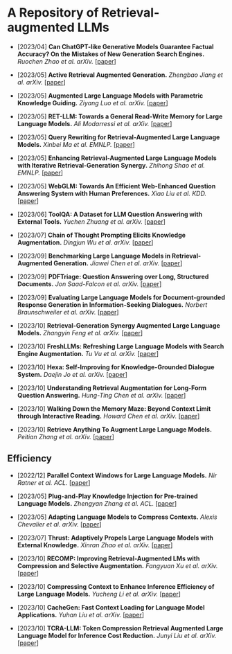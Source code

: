 #  A Repository of Retrieval-augmented LLMs



* [2023/04] **Can ChatGPT-like Generative Models Guarantee Factual Accuracy? On the Mistakes of New Generation Search Engines.** *Ruochen Zhao et al. arXiv.* [[paper](https://browse.arxiv.org/pdf/2304.11076.pdf)]

* [2023/05] **Active Retrieval Augmented Generation.** *Zhengbao Jiang et al. arXiv.* [[paper](https://browse.arxiv.org/pdf/2305.06983.pdf)]

* [2023/05] **Augmented Large Language Models with Parametric Knowledge Guiding.** *Ziyang Luo et al. arXiv.* [[paper](https://arxiv.org/pdf/2305.04757.pdf)]

* [2023/05] **RET-LLM: Towards a General Read-Write Memory for Large Language Models.** *Ali Modarressi et al. arXiv.* [[paper](https://arxiv.org/pdf/2305.14322.pdf)]

* [2023/05] **Query Rewriting for Retrieval-Augmented Large Language Models.** *Xinbei Ma et al. EMNLP.* [[paper](https://browse.arxiv.org/pdf/2305.14283.pdf)]

* [2023/05] **Enhancing Retrieval-Augmented Large Language Models with Iterative Retrieval-Generation Synergy.** *Zhihong Shao et al. EMNLP.* [[paper](https://browse.arxiv.org/pdf/2305.15294.pdf)]

* [2023/05] **WebGLM: Towards An Efficient Web-Enhanced Question Answering System with Human Preferences.** *Xiao Liu et al. KDD.* [[paper](https://arxiv.org/pdf/2306.07906.pdf)]

* [2023/06] **ToolQA: A Dataset for LLM Question Answering with External Tools.** *Yuchen Zhuang et al. arXiv.* [[paper](https://arxiv.org/pdf/2306.13304.pdf)]

* [2023/07] **Chain of Thought Prompting Elicits Knowledge Augmentation.** *Dingjun Wu et al. arXiv.* [[paper](https://arxiv.org/pdf/2307.01640.pdf)]

* [2023/09] **Benchmarking Large Language Models in Retrieval-Augmented Generation.** *Jiawei Chen et al. arXiv.* [[paper](https://browse.arxiv.org/pdf/2309.01431v1.pdf)]

* [2023/09] **PDFTriage: Question Answering over Long, Structured Documents.** *Jon Saad-Falcon et al. arXiv.* [[paper](https://browse.arxiv.org/pdf/2309.08872v1.pdf)]

* [2023/09] **Evaluating Large Language Models for Document-grounded Response Generation in Information-Seeking Dialogues.** *Norbert Braunschweiler et al. arXiv.* [[paper](https://browse.arxiv.org/pdf/2309.11838v1.pdf)]

* [2023/10] **Retrieval-Generation Synergy Augmented Large Language Models.** *Zhangyin Feng et al. arXiv.* [[paper](https://arxiv.org/pdf/2310.05149v1.pdf)]

* [2023/10] **FreshLLMs: Refreshing Large Language Models with Search Engine Augmentation.** *Tu Vu et al. arXiv.* [[paper](https://arxiv.org/pdf/2310.03214v1.pdf)]

* [2023/10] **Hexa: Self-Improving for Knowledge-Grounded Dialogue System.** *Daejin Jo et al. arXiv.* [[paper](https://arxiv.org/pdf/2310.06404v1.pdf)]

* [2023/10] **Understanding Retrieval Augmentation for Long-Form Question Answering.** *Hung-Ting Chen et al. arXiv.* [[paper](https://arxiv.org/pdf/2310.12150.pdf)]

* [2023/10] **Walking Down the Memory Maze: Beyond Context Limit through Interactive Reading.** *Howard Chen et al. arXiv.* [[paper](https://arxiv.org/pdf/2310.05029.pdf)]

* [2023/10] **Retrieve Anything To Augment Large Language Models.** *Peitian Zhang et al. arXiv.* [[paper](https://arxiv.org/pdf/2310.07554.pdf)]


## Efficiency

* [2022/12] **Parallel Context Windows for Large Language Models.** *Nir Ratner et al. ACL.* [[paper](https://arxiv.org/pdf/2212.10947.pdf)]

* [2023/05] **Plug-and-Play Knowledge Injection for Pre-trained Language Models.** *Zhengyan Zhang et al. ACL.* [[paper](https://arxiv.org/pdf/2305.17691.pdf)]

* [2023/05] **Adapting Language Models to Compress Contexts.** *Alexis Chevalier et al. arXiv.* [[paper](https://arxiv.org/pdf/2305.14788.pdf)]

* [2023/07] **Thrust: Adaptively Propels Large Language Models with External Knowledge.** *Xinran Zhao et al. arXiv.* [[paper](https://arxiv.org/pdf/2307.10442.pdf)]

* [2023/10] **RECOMP: Improving Retrieval-Augmented LMs with Compression and Selective Augmentation.** *Fangyuan Xu et al. arXiv.* [[paper](https://arxiv.org/pdf/2310.04408v1.pdf)]

* [2023/10] **Compressing Context to Enhance Inference Efficiency of Large Language Models.** *Yucheng Li et al. arXiv.* [[paper](https://arxiv.org/pdf/2310.06201v1.pdf)]

* [2023/10] **CacheGen: Fast Context Loading for Language Model Applications.** *Yuhan Liu et al. arXiv.* [[paper](https://arxiv.org/pdf/2310.07240.pdf)]

* [2023/10] **TCRA-LLM: Token Compression Retrieval Augmented Large Language Model for Inference Cost Reduction.** *Junyi Liu et al. arXiv.* [[paper](https://arxiv.org/pdf/2310.15556v1.pdf)]
